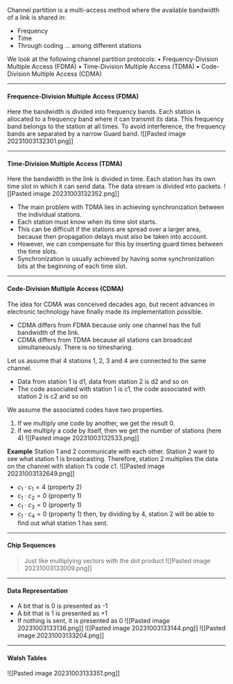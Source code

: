 Channel partition is a multi-access method where the available
bandwidth of a link is shared in:
* Frequency
* Time
* Through coding
… among different stations

We look at the following channel partition protocols:
• Frequency-Division Multiple Access (FDMA)
• Time-Division Multiple Access (TDMA)
• Code-Division Multiple Access (CDMA)

***
####  Frequence-Division Multiple Access (FDMA)
Here the bandwidth is divided into frequency bands. Each station is allocated to a frequency band where it can transmit its data. This frequency band belongs to the station at all times.
To avoid interference, the frequency bands are separated by a narrow Guard band.
![[Pasted image 20231003132301.png]]

***
#### Time-Division Multiple Access (TDMA)
Here the bandwidth in the link is divided in time. Each station has its own time slot in which it can send data. The data stream is divided into packets.
![[Pasted image 20231003132352.png]]
* The main problem with TDMA lies in achieving synchronization between the individual stations.
* Each station must know when its time slot starts.
* This can be difficult if the stations are spread over a larger area, because then propagation delays must also be taken into account.
* However, we can compensate for this by inserting guard times between the time slots.
* Synchronization is usually achieved by having some synchronization bits at the beginning of each time slot.

***
#### Code-Division Multiple Access (CDMA)
The idea for CDMA was conceived decades ago, but recent advances in electronic technology have finally made its implementation possible.
* CDMA differs from FDMA because only one channel has the full bandwidth of the link.
* CDMA differs from TDMA because all stations can broadcast simultaneously. There is no timesharing.

Let us assume that 4 stations 1, 2, 3 and 4 are connected to the same channel.
* Data from station 1 is d1, data from station 2 is d2 and so on
* The code associated with station 1 is c1, the code associated with station 2 is c2 and so on

We assume the associated codes have two properties.
1. If we multiply one code by another, we get the result 0.
2. If we multiply a code by itself, then we get the number of stations (here 4)
![[Pasted image 20231003132533.png]]

**Example**
Station 1 and 2 communicate with each other. Station 2 want to see what station 1 is broadcasting. Therefore, station 2 multiplies the data on the channel with station 1’s code c1.
![[Pasted image 20231003132649.png]]

* $c_{1} \cdot c_{1}=4$ (property 2)
* $c_{1} \cdot c_{2}=0$ (property 1)
* $c_{1} \cdot c_{3}=0$ (property 1)
* $c_{1} \cdot c_{4}=0$ (property 1)
then, by dividing by 4, station 2 will be able to find out what station 1 has sent.

***
#### Chip Sequences
>Just like multiplying vectors with the dot product
![[Pasted image 20231003133009.png]]

***
#### Data Representation
* A bit that is 0 is presented as -1
* A bit that is 1 is presented as +1
* If nothing is sent, it is presented as 0
![[Pasted image 20231003133136.png]]
![[Pasted image 20231003133144.png]]
![[Pasted image 20231003133204.png]]

***
#### Walsh Tables
![[Pasted image 20231003133351.png]]
